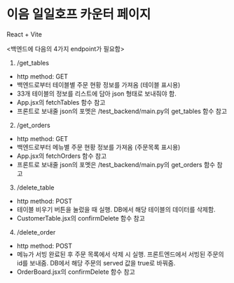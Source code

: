 # 이음 일일호프 카운터 페이지

React + Vite

<백엔드에 다음의 4가지 endpoint가 필요함>

1. /get_tables

-   http method: GET
-   백엔드로부터 테이블별 주문 현황 정보를 가져옴 (테이블 표시용)
-   33개 테이블의 정보를 리스트에 담아 json 형태로 보내줘야 함.
-   App.jsx의 fetchTables 함수 참고
-   프론트로 보내줄 json의 포멧은 /test_backend/main.py의 get_tables 함수 참고

2. /get_orders

-   http method: GET
-   백엔드로부터 메뉴별 주문 현황 정보를 가져옴 (주문목록 표시용)
-   App.jsx의 fetchOrders 함수 참고
-   프론트로 보내줄 json의 포멧은 /test_backend/main.py의 get_orders 함수 참고

3. /delete_table

-   http method: POST
-   테이블 비우기 버튼을 눌렀을 때 실행. DB에서 해당 테이블의 데이터를 삭제함.
-   CustomerTable.jsx의 confirmDelete 함수 참고

4. /delete_order

-   http method: POST
-   메뉴가 서빙 완료된 후 주문 목록에서 삭제 시 실행. 프론트엔드에서 서빙된 주문의 id를 보내줌. DB에서 해당 주문의 served 값을 true로 바꿔줌.
-   OrderBoard.jsx의 confirmDelete 함수 참고

